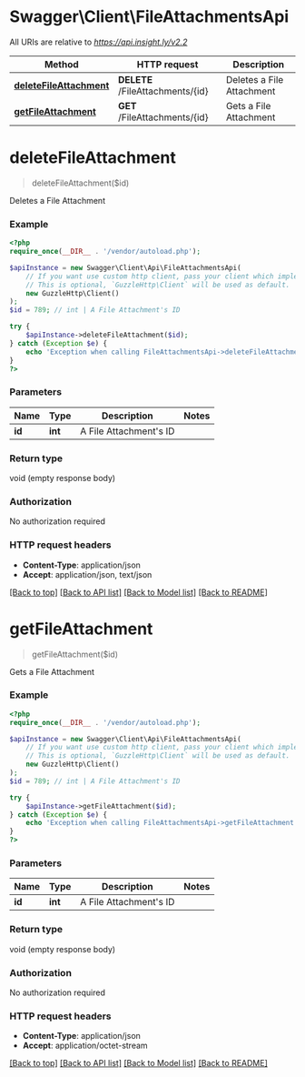 # Swagger\Client\FileAttachmentsApi

All URIs are relative to *https://api.insight.ly/v2.2*

Method | HTTP request | Description
------------- | ------------- | -------------
[**deleteFileAttachment**](FileAttachmentsApi.md#deleteFileAttachment) | **DELETE** /FileAttachments/{id} | Deletes a File Attachment
[**getFileAttachment**](FileAttachmentsApi.md#getFileAttachment) | **GET** /FileAttachments/{id} | Gets a File Attachment


# **deleteFileAttachment**
> deleteFileAttachment($id)

Deletes a File Attachment



### Example
```php
<?php
require_once(__DIR__ . '/vendor/autoload.php');

$apiInstance = new Swagger\Client\Api\FileAttachmentsApi(
    // If you want use custom http client, pass your client which implements `GuzzleHttp\ClientInterface`.
    // This is optional, `GuzzleHttp\Client` will be used as default.
    new GuzzleHttp\Client()
);
$id = 789; // int | A File Attachment's ID

try {
    $apiInstance->deleteFileAttachment($id);
} catch (Exception $e) {
    echo 'Exception when calling FileAttachmentsApi->deleteFileAttachment: ', $e->getMessage(), PHP_EOL;
}
?>
```

### Parameters

Name | Type | Description  | Notes
------------- | ------------- | ------------- | -------------
 **id** | **int**| A File Attachment&#39;s ID |

### Return type

void (empty response body)

### Authorization

No authorization required

### HTTP request headers

 - **Content-Type**: application/json
 - **Accept**: application/json, text/json

[[Back to top]](#) [[Back to API list]](../../README.md#documentation-for-api-endpoints) [[Back to Model list]](../../README.md#documentation-for-models) [[Back to README]](../../README.md)

# **getFileAttachment**
> getFileAttachment($id)

Gets a File Attachment



### Example
```php
<?php
require_once(__DIR__ . '/vendor/autoload.php');

$apiInstance = new Swagger\Client\Api\FileAttachmentsApi(
    // If you want use custom http client, pass your client which implements `GuzzleHttp\ClientInterface`.
    // This is optional, `GuzzleHttp\Client` will be used as default.
    new GuzzleHttp\Client()
);
$id = 789; // int | A File Attachment's ID

try {
    $apiInstance->getFileAttachment($id);
} catch (Exception $e) {
    echo 'Exception when calling FileAttachmentsApi->getFileAttachment: ', $e->getMessage(), PHP_EOL;
}
?>
```

### Parameters

Name | Type | Description  | Notes
------------- | ------------- | ------------- | -------------
 **id** | **int**| A File Attachment&#39;s ID |

### Return type

void (empty response body)

### Authorization

No authorization required

### HTTP request headers

 - **Content-Type**: application/json
 - **Accept**: application/octet-stream

[[Back to top]](#) [[Back to API list]](../../README.md#documentation-for-api-endpoints) [[Back to Model list]](../../README.md#documentation-for-models) [[Back to README]](../../README.md)

